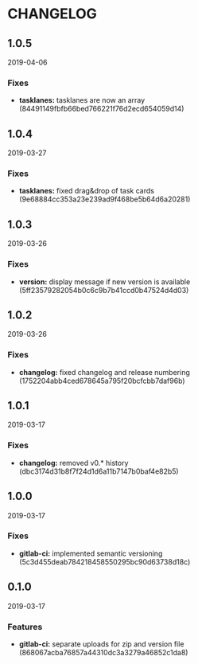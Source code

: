 # CHANGELOG

<!--- next entry here -->

## 1.0.5
2019-04-06

### Fixes

- **tasklanes:** tasklanes are now an array (84491149fbfb66bed766221f76d2ecd654059d14)

## 1.0.4
2019-03-27

### Fixes

- **tasklanes:** fixed drag&drop of task cards (9e68884cc353a23e239ad9f468be5b64d6a20281)

## 1.0.3
2019-03-26

### Fixes

- **version:** display message if new version is available (5ff23579282054b0c6c9b7b41ccd0b47524d4d03)

## 1.0.2
2019-03-26

### Fixes

- **changelog:** fixed changelog and release numbering (1752204abb4ced678645a795f20bcfcbb7daf96b)

## 1.0.1
2019-03-17

### Fixes

- **changelog:** removed v0.* history (dbc3174d31b8f7f24d1d6a11b7147b0baf4e82b5)

## 1.0.0
2019-03-17

### Fixes

- **gitlab-ci:** implemented semantic versioning (5c3d455deab784218458550295bc90d63738d18c)

## 0.1.0
2019-03-17

### Features

- **gitlab-ci:** separate uploads for zip and version file (868067acba76857a44310dc3a3279a46852c1da8)